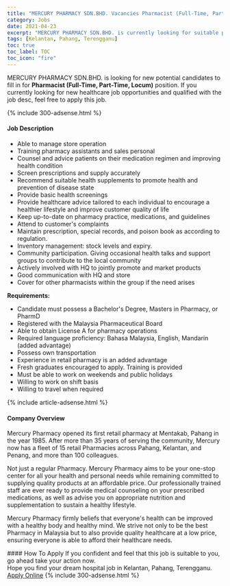 ```yaml
---
title: "MERCURY PHARMACY SDN.BHD. Vacancies Pharmacist (Full-Time, Part-Time, Locum)" 
category: Jobs 
date: 2021-04-23 
excerpt: "MERCURY PHARMACY SDN.BHD. is currently looking for suitable person to fill in the Pharmacist (Full-Time, Part-Time, Locum) which positioned at Kelantan, Pahang, Terengganu" 
tags: [Kelantan, Pahang, Terengganu] 
toc: true 
toc_label: TOC 
toc_icon: "fire" 
--- 
```


<p>MERCURY PHARMACY SDN.BHD. is looking for new potential candidates to fill in for <b>Pharmacist (Full-Time, Part-Time, Locum)</b> position. If you currently looking for new healthcare job opportunities and qualified with the job desc, feel free to apply this job.
</p>{% include 300-adsense.html %} 
<div><div><h4>Job Description</h4></div><div><div><span><div><ul><li><span>Able to manage store operation</span></li><li><span>Training pharmacy assistants and sales personal</span></li><li><span>Counsel and advice patients on their medication regimen and improving health condition</span></li><li><span>Screen prescriptions and supply accurately</span></li><li><span>Recommend suitable health supplements to promote health and prevention of disease state</span></li><li><span>Provide basic health screenings</span></li><li><span>Provide healthcare advice tailored to each individual to encourage a healthier lifestyle and improve customer quality of life</span></li><li><span>Keep up-to-date on pharmacy practice, medications, and guidelines</span></li><li><span>Attend to customer's complaints</span></li><li><span>Maintain prescription, special records, and poison book as according to regulation.</span></li><li><span>Inventory management: stock levels and expiry.</span></li><li><span>Community participation. Giving occasional health talks and support groups to contribute to the local community</span></li><li><span>Actively involved with HQ to jointly promote and market products</span></li><li><span>Good communication with HQ and store</span></li><li><span>Cover for other pharmacists within the group if the need arises</span></li></ul><p><strong>Requirements:</strong></p><ul><li><span>Candidate must possess a Bachelor's Degree, Masters in Pharmacy, or PharmD</span></li><li><span>Registered with the Malaysia Pharmaceutical Board</span></li><li><span>Able to obtain License A for pharmacy operations</span></li><li><span>Required language proficiency: Bahasa Malaysia, English, Mandarin (added advantage)</span></li><li><span>Possess own transportation</span></li><li><span>Experience in retail pharmacy is an added advantage</span></li><li><span>Fresh graduates encouraged to apply. Training is provided</span></li><li><span>Must be able to work on weekends and public holidays</span></li><li><span>Willing to work on shift basis</span></li><li>Willing to travel when required</li></ul></div></span></div></div></div> 
{% include article-adsense.html %} 
<div><div><h4>Company Overview</h4></div><div><div><span><div><p>Mercury Pharmacy opened its first retail pharmacy&#160;at Mentakab, Pahang in the year 1985. After more than 35 years of serving the community, Mercury now has a fleet of 15&#160;retail Pharmacies across Pahang, Kelantan, and Penang, and more than 100 colleagues.&#160;</p><p>Not just a regular Pharmacy. Mercury Pharmacy aims to be your one-stop center for all your health and personal needs while remaining committed to supplying quality products at an affordable price. Our professionally trained staff are ever ready to provide medical counseling on your prescribed medications, as well as advise you on appropriate nutrition and supplementation to sustain a healthy lifestyle.&#160;</p><p>Mercury Pharmacy firmly beliefs that everyone's health can be improved with a healthy body and healthy mind. We strive not only to be the best Pharmacy in Malaysia but to also provide quality healthcare at a low price, ensuring everyone is able to afford their healthcare needs.</p></div></span></div></div></div> 
#### How To Apply 
If you confident and feel that this job is suitable to you, go ahead take your action now. <br/> 
Hope you find your dream hospital job in Kelantan, Pahang, Terengganu. <br/> 
<a href="https://www.jobstreet.com.my/en/job/pharmacist-full-time-part-time-locum-4536558?jobId=jobstreet-my-job-4536558" class="btn btn--warning" target="_blank" rel="nofollow noopenner">Apply Online</a> 
{% include 300-adsense.html %} 